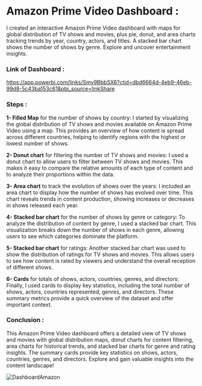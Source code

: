 
# Amazon Prime Video Dashboard : 

I created an interactive Amazon Prime Video dashboard with maps for global distribution of TV shows and movies, plus pie, donut, and area charts tracking trends by year, country, actors, and titles. A stacked bar chart shows the number of shows by genre. Explore and uncover entertainment insights.

### Link of Dashboard : 
https://app.powerbi.com/links/Smy9BbbSX6?ctid=dbd6664d-4eb9-46eb-99d8-5c43ba153c61&pbi_source=linkShare

### Steps : 
**1- Filled Map** for the number of shows by country: I started by visualizing the global distribution of TV shows and movies available on Amazon Prime Video using a map. This provides an overview of how content is spread across different countries, helping to identify regions with the highest or lowest number of shows.

**2- Donut chart** for filtering the number of TV shows and movies: I used a donut chart to allow users to filter between TV shows and movies. This makes it easy to compare the relative amounts of each type of content and to analyze their proportions within the data.

**3- Area chart** to track the evolution of shows over the years: I included an area chart to display how the number of shows has evolved over time. This chart reveals trends in content production, showing increases or decreases in shows released each year.

**4- Stacked bar chart** for the number of shows by genre or category: To analyze the distribution of content by genre, I used a stacked bar chart. This visualization breaks down the number of shows in each genre, allowing users to see which categories dominate the platform.

**5- Stacked bar chart** for ratings: Another stacked bar chart was used to show the distribution of ratings for TV shows and movies. This allows users to see how content is rated by viewers and understand the overall reception of different shows.

**6- Cards** for totals of shows, actors, countries, genres, and directors: Finally, I used cards to display key statistics, including the total number of shows, actors, countries represented, genres, and directors. These summary metrics provide a quick overview of the dataset and offer important context.

### Conclusion : 
This Amazon Prime Video dashboard offers a detailed view of TV shows and movies with global distribution maps, donut charts for content filtering, area charts for historical trends, and stacked bar charts for genre and rating insights. The summary cards provide key statistics on shows, actors, countries, genres, and directors. Explore and gain valuable insights into the content landscape!

![DashboardAmazon](https://github.com/user-attachments/assets/3e6a4982-6967-49aa-a00c-dbd6b51153cf)

